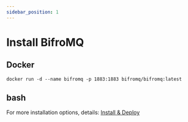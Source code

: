 ```yaml
---
sidebar_position: 1
---
```


# Install BifroMQ

## Docker
```
docker run -d --name bifromq -p 1883:1883 bifromq/bifromq:latest
```

## bash

For more installation options, details: [Install & Deploy](../../category/install--deploy/)